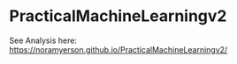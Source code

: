 # PracticalMachineLearningv2

See Analysis here: https://noramyerson.github.io/PracticalMachineLearningv2/
